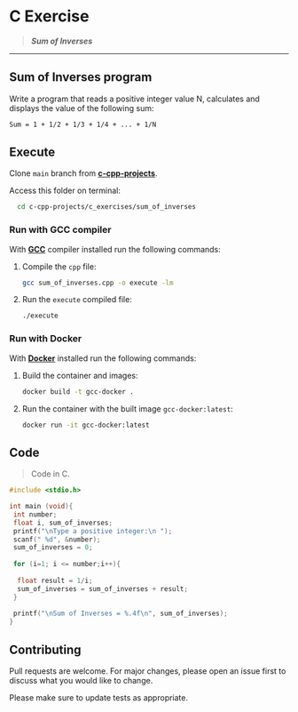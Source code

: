 # C Exercise

> ***Sum of Inverses***
---

## Sum of Inverses program

Write a program that reads a positive integer value N, calculates and displays the value of the following sum:

```bash
Sum = 1 + 1/2 + 1/3 + 1/4 + ... + 1/N
```

## Execute

Clone `main` branch from [**c-cpp-projects**](https://github.com/joaohb07/c-cpp-projects).

Access this folder on terminal:

```bash
  cd c-cpp-projects/c_exercises/sum_of_inverses
```

### Run with GCC compiler

With [**GCC**](https://gcc.gnu.org/install/) compiler installed run the following commands:

1. Compile the `cpp` file:

    ```bash
    gcc sum_of_inverses.cpp -o execute -lm
    ```

2. Run the `execute` compiled file:

    ```bash
    ./execute
    ```

### Run with Docker

With [**Docker**](https://www.docker.com/) installed run the following commands:

1. Build the container and images:

    ```bash
    docker build -t gcc-docker .
    ```

2. Run the container with the built image `gcc-docker:latest`:

    ```bash
    docker run -it gcc-docker:latest
    ```

## Code

>Code in C.

```C
#include <stdio.h>

int main (void){
 int number;
 float i, sum_of_inverses;
 printf("\nType a positive integer:\n ");
 scanf(" %d", &number);
 sum_of_inverses = 0;
 
 for (i=1; i <= number;i++){
  
  float result = 1/i;
  sum_of_inverses = sum_of_inverses + result;
 }
 
 printf("\nSum of Inverses = %.4f\n", sum_of_inverses);
}


```

## Contributing

Pull requests are welcome. For major changes, please open an issue first to discuss what you would like to change.

Please make sure to update tests as appropriate.

